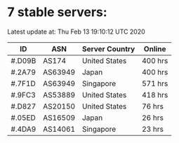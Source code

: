 # 7 stable servers:

Latest update at: Thu Feb 13 19:10:12 UTC 2020

| ID | ASN | Server Country | Online |
| -- | --- | -------------- | ------ |
| #.D09B | AS174 | United States | 400 hrs |
| #.2A79 | AS63949 | Japan | 400 hrs |
| #.7F1D | AS63949 | Singapore | 571 hrs |
| #.9FC3 | AS53889 | United States | 418 hrs |
| #.D827 | AS20150 | United States | 76 hrs |
| #.05ED | AS16509 | Japan | 26 hrs |
| #.4DA9 | AS14061 | Singapore | 23 hrs |

